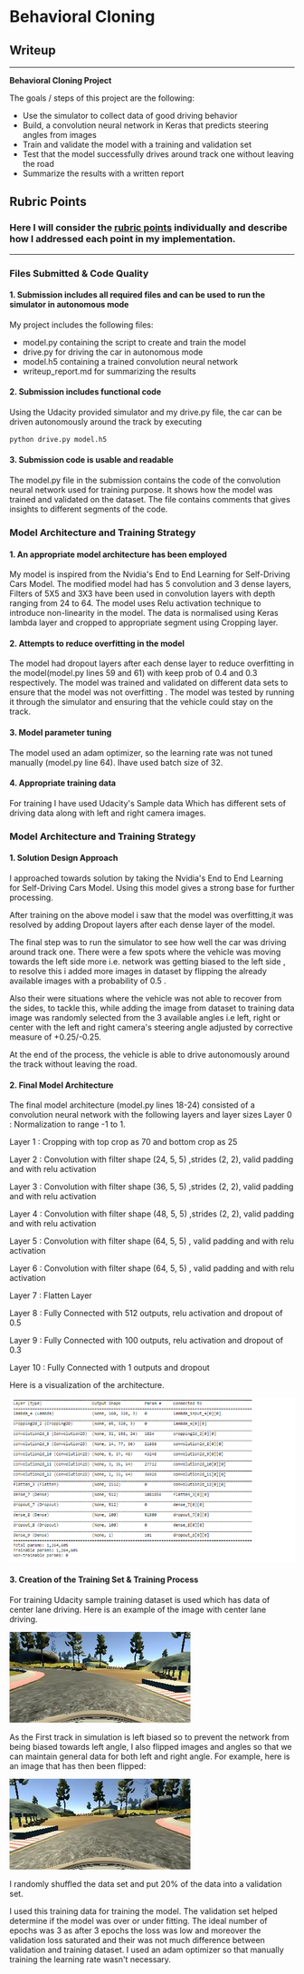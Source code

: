 # **Behavioral Cloning** 

## Writeup 

---

**Behavioral Cloning Project**

The goals / steps of this project are the following:
* Use the simulator to collect data of good driving behavior
* Build, a convolution neural network in Keras that predicts steering angles from images
* Train and validate the model with a training and validation set
* Test that the model successfully drives around track one without leaving the road
* Summarize the results with a written report


[//]: # (Image References)

[image1]: ./modelparam.PNG "Model Visualization"
[image2]: ./center.PNG "Center Driving Image"
[image3]: ./center_flip.PNG "Center Flip Image"

## Rubric Points
### Here I will consider the [rubric points](https://review.udacity.com/#!/rubrics/432/view) individually and describe how I addressed each point in my implementation.  

---
### Files Submitted & Code Quality

#### 1. Submission includes all required files and can be used to run the simulator in autonomous mode

My project includes the following files:
* model.py containing the script to create and train the model
* drive.py for driving the car in autonomous mode
* model.h5 containing a trained convolution neural network 
* writeup_report.md for summarizing the results

#### 2. Submission includes functional code
Using the Udacity provided simulator and my drive.py file, the car can be driven autonomously around the track by executing 
```sh
python drive.py model.h5
```

#### 3. Submission code is usable and readable

The model.py file in the submission contains the code of the convolution neural network used for training purpose. It shows how the model was trained and validated on the dataset. The file contains comments that gives insights to different segments of the code. 

### Model Architecture and Training Strategy

#### 1. An appropriate model architecture has been employed

My model is inspired from the Nvidia's End to End Learning for Self-Driving Cars Model.
The modified model had has 5 convolution and 3 dense layers, Filters of 5X5 and 3X3 have been used in convolution layers with depth ranging from 24 to 64.
The model uses Relu activation technique to introduce non-linearity in the model. The data is normalised using Keras lambda layer and cropped to appropriate segment using Cropping layer.

#### 2. Attempts to reduce overfitting in the model

The model had dropout layers after each dense layer to reduce overfitting in the model(model.py lines 59 and 61) with keep prob of 0.4 and 0.3 respectively.
The model was trained and validated on different data sets to ensure that the model was not overfitting . The model was tested by running it through the simulator and ensuring that the vehicle could stay on the track.

#### 3. Model parameter tuning

The model used an adam optimizer, so the learning rate was not tuned manually (model.py line 64). Ihave used batch size of 32.

#### 4. Appropriate training data

For training I have used Udacity's Sample data Which has different sets of driving data along with left and right camera images.


### Model Architecture and Training Strategy

#### 1. Solution Design Approach

I approached towards solution by taking the Nvidia's End to End Learning for Self-Driving Cars Model. Using this model gives a strong base for further processing.

After training on the above model i saw that the model was overfitting,it was resolved by adding Dropout layers after each dense layer of the model.

The final step was to run the simulator to see how well the car was driving around track one. There were a few spots where the vehicle was moving towards the left side more i.e. network was getting biased to the left side , to resolve this i added more images in dataset by flipping the already available images with a probability of 0.5 .

Also their were situations where the vehicle was not able to recover from the sides, to tackle this, while adding the image from dataset to training data image was randomly selected from the 3 available angles i.e left, right or center with the left and right camera's steering angle adjusted by corrective measure of +0.25/-0.25. 

At the end of the process, the vehicle is able to drive autonomously around the track without leaving the road.

#### 2. Final Model Architecture

The final model architecture (model.py lines 18-24) consisted of a convolution neural network with the following layers and layer sizes 
Layer 0 : Normalization to range -1 to 1.

Layer 1 : Cropping with top crop as 70 and bottom crop as 25

Layer 2 : Convolution with filter shape (24, 5, 5) ,strides (2, 2), valid padding and with relu activation

Layer 3 : Convolution with filter shape (36, 5, 5) ,strides (2, 2), valid padding and with relu activation

Layer 4 : Convolution with filter shape (48, 5, 5) ,strides (2, 2), valid padding and with relu activation

Layer 5 : Convolution with filter shape (64, 5, 5) , valid padding and with relu activation

Layer 6 : Convolution with filter shape (64, 5, 5) , valid padding and with relu activation

Layer 7 : Flatten Layer

Layer 8 : Fully Connected with 512 outputs, relu activation and dropout of 0.5

Layer 9 : Fully Connected with 100 outputs, relu activation and dropout of 0.3

Layer 10 : Fully Connected with 1 outputs and dropout

Here is a visualization of the architecture.

![alt text][image1]

#### 3. Creation of the Training Set & Training Process

For training Udacity sample training dataset is used which has data of center lane driving. Here is an example of the image with center lane driving.

![alt text][image2]

As the First track in simulation is left biased so to prevent the network from being biased towards left angle, I also flipped images and angles so that we can maintain general data for both left and right angle. For example, here is an image that has then been flipped:

![alt text][image3]

I randomly shuffled the data set and put 20% of the data into a validation set. 

I used this training data for training the model. The validation set helped determine if the model was over or under fitting. The ideal number of epochs was 3 as after 3 epochs the loss was low and moreover the validation loss saturated and their was not much difference between validation and training dataset. I used an adam optimizer so that manually training the learning rate wasn't necessary.
